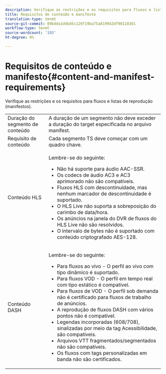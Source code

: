 ```yaml
---
description: Verifique as restrições e os requisitos para fluxos e listas de reprodução (manifestos).
title: Requisitos de conteúdo e manifesto
translation-type: tm+mt
source-git-commit: 89bdda1d4bd5c126f19ba75a819942df901183d1
workflow-type: tm+mt
source-wordcount: '193'
ht-degree: 0%

---
```



# Requisitos de conteúdo e manifesto{#content-and-manifest-requirements}

Verifique as restrições e os requisitos para fluxos e listas de reprodução (manifestos).

<table id="table_D7C38CD3B4D24C3D9A3B55D8CEFE7366"> 
 <tbody> 
  <tr> 
   <td colname="col1"> Duração do segmento de conteúdo </td> 
   <td colname="col2"> A duração de um segmento não deve exceder a duração do target especificada no arquivo manifest. </td> 
  </tr> 
  <tr> 
   <td colname="col1"> Requisito de conteúdo </td> 
   <td colname="col2"> Cada segmento TS deve começar com um quadro chave. </td> 
  </tr> 
  <tr> 
   <td colname="col1"> Conteúdo HLS </td> 
   <td colname="col2"> <p>Lembre-se do seguinte: 
     <ul id="ul_B226605345EA46F69DA1380E16826117"> 
      <li id="li_6564DC0E879544BB8513DD2D1CFBA8DE">Não há suporte para áudio AAC-SSR. </li> 
      <li id="li_B73CAEBE4347406EA4DB25551B444BDA">Os codecs de áudio AC3 e AC3 aprimorado não são compatíveis. </li> 
      <li id="li_5986DD33C0FE485D99D4C00E2E6012CA">Fluxos HLS com descontinuidade, mas nenhum marcador de descontinuidade é suportado. </li> 
      <li id="li_FED8686372DF4A39BAABC531BA4EB137">O HLS Live não suporta a sobreposição do carimbo de data/hora. </li> 
      <li id="li_565CFBEAD9874BA48F6E25B0893BF131">Os anúncios na janela do DVR de fluxos do HLS Live não são resolvidos. </li> 
      <li id="li_7D22EA32C94240D79EDDA96D9E72FE8F">O intervalo de bytes não é suportado com conteúdo criptografado AES-128. </li> 
     </ul></p> </td> 
  </tr> 
  <tr> 
   <td colname="col1"> Conteúdo DASH </td> 
   <td colname="col2"> <p>Lembre-se do seguinte: 
     <ul id="ul_9D33C2418F9F49DEAE0E642301726F89"> 
      <li id="li_74C69A21A7BD4831B92F0D57900E1CB1">Para fluxos ao vivo - O perfil ao vivo com tipo dinâmico é suportado. </li> 
      <li id="li_0C8743DB152047819D23C9F180998AD7">Para fluxos VOD - O perfil em tempo real com tipo estático é compatível. </li> 
      <li id="li_FBC6828663FB413798A4BDAF0B9831AA">Para fluxos de VOD - O perfil sob demanda não é certificado para fluxos de trabalho de anúncios. </li> 
      <li id="li_4393B9B1F6144BDEAE484C879750ED23">A reprodução de fluxos DASH com vários pontos não é compatível. </li> 
      <li id="li_6A2CEC4E974C4D44A45F5503A1A9D8D0">Legendas incorporadas (608/708), sinalizadas por meio da tag Acessibilidade, são compatíveis. </li> 
      <li id="li_EDE93DF4F3A64A53BA80877F701A8F0D">Arquivos VTT fragmentados/segmentados não são compatíveis. </li> 
      <li id="li_8897F73611194030A490A4FF1178364C">Os fluxos com tags personalizadas em banda não são certificados. </li> 
     </ul></p> </td> 
  </tr> 
 </tbody> 
</table>

